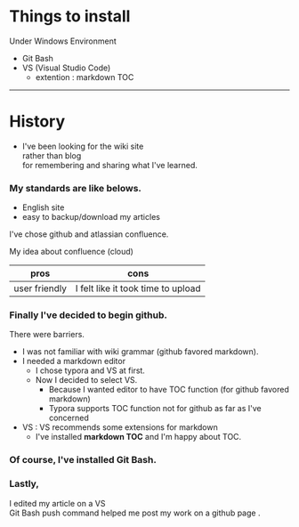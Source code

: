 # Things to install
Under Windows Environment
* Git Bash 
* VS (Visual Studio Code)
  * extention : markdown TOC

----
# History
* I've been looking for the wiki site   
  rather than blog <br>for remembering and sharing what I've learned.

### My standards are like belows.
* English site 
* easy to backup/download my articles

I've chose github and atlassian confluence.

My idea about confluence (cloud)
  
pros | cons
------------ | -------------
user friendly | I felt like it took time to upload

### Finally I've decided to begin github.
There were barriers.
* I was not familiar with wiki grammar (github favored markdown).
* I needed a markdown editor
  * I chose typora and VS at first.
  * Now I decided to select VS.
    * Because I wanted editor to have TOC function (for github favored markdown)
    * Typora supports TOC function not for github as far as I've concerned
* VS : VS recommends some extensions for markdown
  * I've installed **markdown TOC** and I'm happy about TOC.

### Of course, I've installed Git Bash.

### Lastly,
I edited my article on a VS   
Git Bash push command helped me post my work on a github page .
